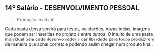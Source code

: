 ## 14º Salário - DESENVOLVIMENTO PESSOAL

> Produção invidual

Cada pasta dessa servirá para testes, validações, novas ideias, imagens que podem ser inseridas no projeto e entre outros. O intuito de uma pasta individual para cada desenvolvedor é dar liberdade para todos produzirem da maneira que achar correto e podendo assim chegar num produto final.
